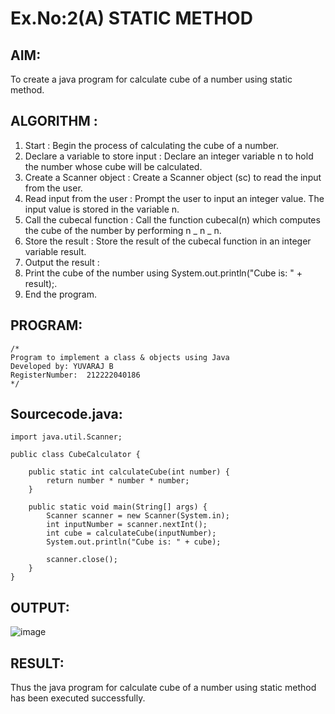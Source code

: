 # Ex.No:2(A) STATIC METHOD

## AIM:

To create a java program for calculate cube of a number using static method.

## ALGORITHM :

1.  Start : Begin the process of calculating the cube of a number.
2.  Declare a variable to store input : Declare an integer variable n to hold the number whose cube will be calculated.
3.  Create a Scanner object : Create a Scanner object (sc) to read the input from the user.
4.  Read input from the user : Prompt the user to input an integer value. The input value is stored in the variable n.
5.  Call the cubecal function : Call the function cubecal(n) which computes the cube of the number by performing n _ n _ n.
6.  Store the result : Store the result of the cubecal function in an integer variable result.
7.  Output the result :
8.  Print the cube of the number using System.out.println("Cube is: " + result);.
9.  End the program.

## PROGRAM:

```
/*
Program to implement a class & objects using Java
Developed by: YUVARAJ B
RegisterNumber:  212222040186
*/
```

## Sourcecode.java:

```
import java.util.Scanner;

public class CubeCalculator {

    public static int calculateCube(int number) {
        return number * number * number;
    }

    public static void main(String[] args) {
        Scanner scanner = new Scanner(System.in);
        int inputNumber = scanner.nextInt();
        int cube = calculateCube(inputNumber);
        System.out.println("Cube is: " + cube);

        scanner.close();
    }
}
```

## OUTPUT:

![image](https://github.com/user-attachments/assets/eccb37ec-b9d8-4a13-89d1-2c85460f77f2)

## RESULT:

Thus the java program for calculate cube of a number using static method has been executed successfully.
